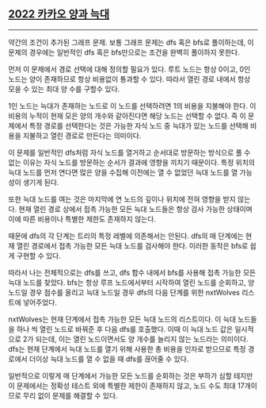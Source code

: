## [2022 카카오 양과 늑대](https://school.programmers.co.kr/learn/courses/30/lessons/92343)

---

약간의 조건이 추가된 그래프 문제. 보통 그래프 문제는 dfs 혹은 bfs로 풀이하는데, 이 문제의 경우에는 일반적인 dfs 혹은 bfs만으로는 조건을 완벽히 풀이하지 못한다.

먼저 이 문제에서 경로 선택에 대해 정의할 필요가 있다. 루트 노드는 항상 0이고, 0인 노드는 양이 존재하므로 항상 비용없이 통과할 수 있다. 따라서 열린 경로 내에서 항상 모을 수 있는 최대 양 수를 구할수 있다.

1인 노드는 늑대가 존재하는 노드로 이 노드를 선택하려면 1의 비용을 지불해야 한다. 이 비용의 누적이 현재 모은 양의 개수와 같아진다면 해당 노드는 선택할 수 없다. 즉 이 문제에서 특정 경로를 선택한다는 것은 가능한 자식 노드 중 늑대가 있는 노드를 선택해 비용을 지불하고 열린 경로로 만든다는 의미이다.

이 문제를 일반적인 dfs처럼 자식 노드를 열거하고 순서대로 방문하는 방식으로 풀 수 없는 이유는 자식 노드를 방문하는 순서가 결과에 영향을 끼치기 때문이다. 특정 위치의 늑대 노드를 먼저 연다면 많은 양을 수집해 이전에는 열 수 없었던 늑대 노드를 열 가능성이 생기게 된다.

또한 늑대 노드를 여는 것은 마지막에 연 노드의 깊이나 위치에 전혀 영향을 받지 않는다. 현재 열린 경로 상에서 접촉 가능한 모든 늑대 노드들은 항상 검사 가능한 상태이며 이에 따른 비용이나 특별한 제한도 존재하지 않는다.

때문에 dfs의 각 단계는 트리의 특정 레벨에 의존해서는 안된다. dfs의 매 단계에는 현재 열린 경로에서 접촉 가능한 모든 늑대 노드를 검사해야 한다. 이러한 동작은 bfs로 쉽게 구현할 수 있다.

따라서 나는 전체적으로는 dfs를 쓰고, dfs 함수 내에서 bfs를 사용해 접촉 가능한 모든 늑대 노드를 찾았다. bfs는 항상 루프 노드에서부터 시작하여 열린 노드를 순회하고, 양 노드일 경우 점수를 올리고 늑대 노드일 경우 dfs의 다음 단계를 위한 nxtWolves 리스트에 넣어주었다.

nxtWolves는 현재 단계에서 접촉 가능한 모든 늑대 노드의 리스트이다. 이 늑대 노드들을 하나 씩 열린 노드로 바꿔준 후 다음 dfs를 호출했다. 이때 이 늑대 노드 값은 일시적으로 2가 되는데, 이는 열린 노드이면서도 양 개수를 늘리지 않는 노드라는 의미이다. dfs는 현재 단계에서 늑대 노드를 열기 위해 사용한 총 비용을 인자로 받으므로 특정 경로에서 더이상 늑대 노드를 열 수 없을 때 dfs를 끊어줄 수 있다.

일반적으로 이렇게 매 단계에서 가능한 모든 노드를 순회하는 것은 부하가 심할 테지만 이 문제에서는 정확성 테스트 외에 특별한 제한이 존재하지 않고, 노드 수도 최대 17개이므로 무리 없이 문제를 해결할 수 있다.
